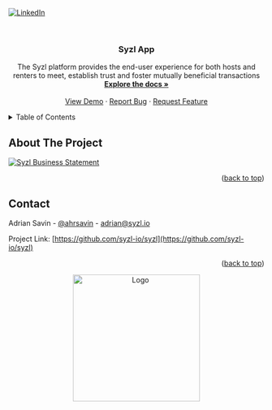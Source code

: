 <div id="top"></div>
<!--
*** Thanks for checking out the Best-README-Template. If you have a suggestion
*** that would make this better, please fork the repo and create a pull request
*** or simply open an issue with the tag "enhancement".
*** Don't forget to give the project a star!
*** Thanks again! Now go create something AMAZING! :D
-->



<!-- PROJECT SHIELDS -->
<!--
*** I'm using markdown "reference style" links for readability.
*** Reference links are enclosed in brackets [ ] instead of parentheses ( ).
*** See the bottom of this document for the declaration of the reference variables
*** for contributors-url, forks-url, etc. This is an optional, concise syntax you may use.
*** https://www.markdownguide.org/basic-syntax/#reference-style-links
-->
<!-- [![Contributors][contributors-shield]][contributors-url] -->
<!-- [![Forks][forks-shield]][forks-url] -->
<!-- [![Stargazers][stars-shield]][stars-url] -->
<!-- [![Issues][issues-shield]][issues-url] -->
<!-- [![MIT License][license-shield]][license-url] -->
[![LinkedIn][linkedin-shield]][linkedin-url]



<br />
<div align="center">

<h3 align="center">Syzl App</h3>

  <p align="center">
    The Syzl platform provides the end-user experience for both hosts and renters to meet, establish trust and foster mutually beneficial transactions
    <br />
    <a href="https://github.com/syzl-io/syzl"><strong>Explore the docs »</strong></a>
    <br />
    <br />
    <a href="https://github.com/syzl-io/syzl">View Demo</a>
    ·
    <a href="https://github.com/syzl-io/syzl/issues">Report Bug</a>
    ·
    <a href="https://github.com/syzl-io/syzl/issues">Request Feature</a>
  </p>
</div>



<!-- TABLE OF CONTENTS -->
<details>
  <summary>Table of Contents</summary>
  <ol>
    <li>
      <a href="#about-the-project">About The Project</a>
    </li>
    <li><a href="#license">License</a></li>
    <li><a href="#contact">Contact</a></li>
    <li><a href="#acknowledgments">Acknowledgments</a></li>
  </ol>
</details>



<!-- ABOUT THE PROJECT -->
## About The Project

[![Syzl Business Statement][product-screenshot]](https://syzl.io)

<p align="right">(<a href="#top">back to top</a>)</p>




<!-- CONTACT -->
## Contact

Adrian Savin - [@ahrsavin](https://www.linkedin.com/in/ahrsavin/) - adrian@syzl.io

Project Link: [https://github.com/syzl-io/syzl](https://github.com/syzl-io/syzl)

<p align="right">(<a href="#top">back to top</a>)</p>

<div align="center">
  <a href="https://github.com/syzl-io/syzl">
    <img src="https://storage.googleapis.com/syzl-prod/Logo%20Variants%20Blue.svg" alt="Logo" width="250" height="250">
  </a>  
</div>

<!-- MARKDOWN LINKS & IMAGES -->
<!-- https://www.markdownguide.org/basic-syntax/#reference-style-links -->
[contributors-shield]: https://img.shields.io/github/contributors/syzl-io/syzl.svg?style=for-the-badge
[contributors-url]: https://github.com/syzl-io/syzl/graphs/contributors
[forks-shield]: https://img.shields.io/github/forks/syzl-io/syzl.svg?style=for-the-badge
[forks-url]: https://github.com/syzl-io/syzl/network/members
[stars-shield]: https://img.shields.io/github/stars/syzl-io/syzl.svg?style=for-the-badge
[stars-url]: https://github.com/syzl-io/syzl/stargazers
[issues-shield]: https://img.shields.io/github/issues/syzl-io/syzl.svg?style=for-the-badge
[issues-url]: https://github.com/syzl-io/syzl/issues
[license-shield]: https://img.shields.io/github/license/syzl-io/syzl.svg?style=for-the-badge
[license-url]: https://github.com/syzl-io/syzl/blob/master/LICENSE.txt
[linkedin-shield]: https://img.shields.io/badge/-LinkedIn-black.svg?style=for-the-badge&logo=linkedin&colorB=555
[linkedin-url]: https://www.linkedin.com/company/syzl
[product-screenshot]: https://storage.googleapis.com/syzl-prod/Linkedin%20Banner%20(2)%20(1).png
